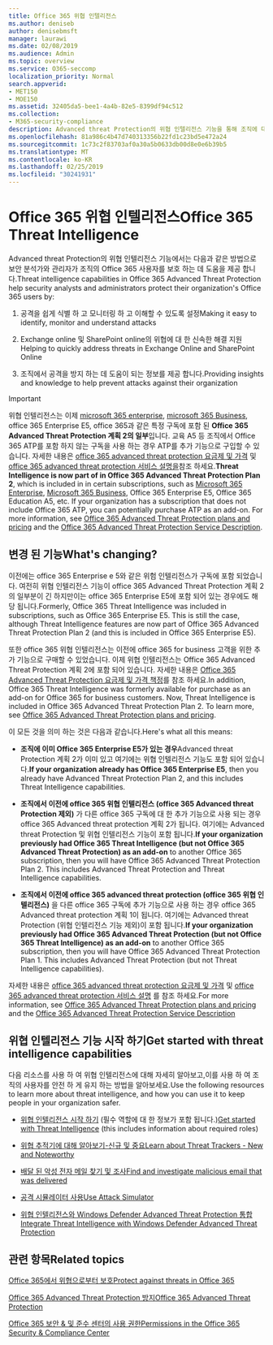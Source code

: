 ```yaml
---
title: Office 365 위협 인텔리전스
ms.author: deniseb
author: denisebmsft
manager: laurawi
ms.date: 02/08/2019
ms.audience: Admin
ms.topic: overview
ms.service: O365-seccomp
localization_priority: Normal
search.appverid:
- MET150
- MOE150
ms.assetid: 32405da5-bee1-4a4b-82e5-8399df94c512
ms.collection:
- M365-security-compliance
description: Advanced threat Protection의 위협 인텔리전스 기능을 통해 조직에 대 한 위협을 조사 하 고, 맬웨어, 피싱 및 기타 공격에 대처 하 고, Office 365에서 사용자를 대신 하 여 검색 한 기타 공격과 위협 지표를 검색할 수 있는 방법을 알아봅니다.
ms.openlocfilehash: 81a986c4b47d740313356b22fd1c23bd5e472a24
ms.sourcegitcommit: 1c73c2f83703af0a30a5b0633db00d8e0e6b39b5
ms.translationtype: MT
ms.contentlocale: ko-KR
ms.lasthandoff: 02/25/2019
ms.locfileid: "30241931"
---
```

# <a name="office-365-threat-intelligence"></a><span data-ttu-id="25559-103">Office 365 위협 인텔리전스</span><span class="sxs-lookup"><span data-stu-id="25559-103">Office 365 Threat Intelligence</span></span>

<span data-ttu-id="25559-104">Advanced threat Protection의 위협 인텔리전스 기능에서는 다음과 같은 방법으로 보안 분석가와 관리자가 조직의 Office 365 사용자를 보호 하는 데 도움을 제공 합니다.</span><span class="sxs-lookup"><span data-stu-id="25559-104">Threat intelligence capabilities in Office 365 Advanced Threat Protection help security analysts and administrators protect their organization's Office 365 users by:</span></span>
  
1. <span data-ttu-id="25559-105">공격을 쉽게 식별 하 고 모니터링 하 고 이해할 수 있도록 설정</span><span class="sxs-lookup"><span data-stu-id="25559-105">Making it easy to identify, monitor and understand attacks</span></span>
    
2. <span data-ttu-id="25559-106">Exchange online 및 SharePoint online의 위협에 대 한 신속한 해결 지원</span><span class="sxs-lookup"><span data-stu-id="25559-106">Helping to quickly address threats in Exchange Online and SharePoint Online</span></span>
    
3. <span data-ttu-id="25559-107">조직에서 공격을 방지 하는 데 도움이 되는 정보를 제공 합니다.</span><span class="sxs-lookup"><span data-stu-id="25559-107">Providing insights and knowledge to help prevent attacks against their organization</span></span>
    
> [!IMPORTANT]
> <span data-ttu-id="25559-p101">위협 인텔리전스는 이제 [microsoft 365 enterprise](https://www.microsoft.com/microsoft-365/enterprise/home), [microsoft 365 Business](https://www.microsoft.com/microsoft-365/business), office 365 Enterprise E5, office 365과 같은 특정 구독에 포함 된 **Office 365 Advanced Threat Protection 계획 2의 일부**입니다. 교육 A5 등 조직에서 Office 365 ATP를 포함 하지 않는 구독을 사용 하는 경우 ATP를 추가 기능으로 구입할 수 있습니다. 자세한 내용은 [office 365 advanced threat protection 요금제 및 가격](https://products.office.com/exchange/advance-threat-protection) 및 [office 365 advanced threat protection 서비스 설명을](https://docs.microsoft.com/en-us/office365/servicedescriptions/office-365-advanced-threat-protection-service-description#whats-new-in-office-365-advanced-threat-protection-atp)참조 하세요.</span><span class="sxs-lookup"><span data-stu-id="25559-p101">**Threat Intelligence is now part of in Office 365 Advanced Threat Protection Plan 2**, which is included in in certain subscriptions, such as [Microsoft 365 Enterprise](https://www.microsoft.com/microsoft-365/enterprise/home), [Microsoft 365 Business](https://www.microsoft.com/microsoft-365/business), Office 365 Enterprise E5, Office 365 Education A5, etc. If your organization has a subscription that does not include Office 365 ATP, you can potentially purchase ATP as an add-on. For more information, see [Office 365 Advanced Threat Protection plans and pricing](https://products.office.com/exchange/advance-threat-protection) and the [Office 365 Advanced Threat Protection Service Description](https://docs.microsoft.com/en-us/office365/servicedescriptions/office-365-advanced-threat-protection-service-description#whats-new-in-office-365-advanced-threat-protection-atp).</span></span> 
  
## <a name="whats-changing"></a><span data-ttu-id="25559-110">변경 된 기능</span><span class="sxs-lookup"><span data-stu-id="25559-110">What's changing?</span></span>

<span data-ttu-id="25559-p102">이전에는 office 365 Enterprise e 5와 같은 위험 인텔리전스가 구독에 포함 되었습니다. 여전히 위협 인텔리전스 기능이 office 365 Advanced Threat Protection 계획 2의 일부분이 긴 하지만이는 office 365 Enterprise E5에 포함 되어 있는 경우에도 해당 됩니다.</span><span class="sxs-lookup"><span data-stu-id="25559-p102">Formerly, Office 365 Threat Intelligence was included in subscriptions, such as Office 365 Enterprise E5. This is still the case, although Threat Intelligence features are now part of Office 365 Advanced Threat Protection Plan 2 (and this is included in Office 365 Enterprise E5).</span></span> 

<span data-ttu-id="25559-p103">또한 office 365 위협 인텔리전스는 이전에 office 365 for business 고객을 위한 추가 기능으로 구매할 수 있었습니다. 이제 위협 인텔리전스는 Office 365 Advanced Threat Protection 계획 2에 포함 되어 있습니다. 자세한 내용은 [Office 365 Advanced Threat Protection 요금제 및 가격 책정](https://products.office.com/exchange/advance-threat-protection)를 참조 하세요.</span><span class="sxs-lookup"><span data-stu-id="25559-p103">In addition, Office 365 Threat Intelligence was formerly available for purchase as an add-on for Office 365 for business customers. Now, Threat Intelligence is included in Office 365 Advanced Threat Protection Plan 2. To learn more, see [Office 365 Advanced Threat Protection plans and pricing](https://products.office.com/exchange/advance-threat-protection).</span></span>

<span data-ttu-id="25559-116">이 모든 것을 의미 하는 것은 다음과 같습니다.</span><span class="sxs-lookup"><span data-stu-id="25559-116">Here's what all this means:</span></span>

- <span data-ttu-id="25559-117">**조직에 이미 Office 365 Enterprise E5가 있는 경우**Advanced threat Protection 계획 2가 이미 있고 여기에는 위협 인텔리전스 기능도 포함 되어 있습니다.</span><span class="sxs-lookup"><span data-stu-id="25559-117">**If your organization already has Office 365 Enterprise E5**, then you already have Advanced Threat Protection Plan 2, and this includes Threat Intelligence capabilities.</span></span>

- <span data-ttu-id="25559-p104">**조직에서 이전에 office 365 위협 인텔리전스 (office 365 Advanced threat Protection 제외)** 가 다른 office 365 구독에 대 한 추가 기능으로 사용 되는 경우 office 365 Advanced threat protection 계획 2가 됩니다. 여기에는 Advanced threat Protection 및 위협 인텔리전스 기능이 포함 됩니다.</span><span class="sxs-lookup"><span data-stu-id="25559-p104">**If your organization previously had Office 365 Threat Intelligence (but not Office 365 Advanced Threat Protection) as an add-on** to another Office 365 subscription, then you will have Office 365 Advanced Threat Protection Plan 2. This includes Advanced Threat Protection and Threat Intelligence capabilities.</span></span> 

- <span data-ttu-id="25559-p105">**조직에서 이전에 office 365 advanced threat protection (office 365 위협 인텔리전스)** 을 다른 office 365 구독에 추가 기능으로 사용 하는 경우 office 365 Advanced threat protection 계획 1이 됩니다. 여기에는 Advanced threat Protection (위협 인텔리전스 기능 제외)이 포함 됩니다.</span><span class="sxs-lookup"><span data-stu-id="25559-p105">**If your organization previously had Office 365 Advanced Threat Protection (but not Office 365 Threat Intelligence) as an add-on** to another Office 365 subscription, then you will have Office 365 Advanced Threat Protection Plan 1. This includes Advanced Threat Protection (but not Threat Intelligence capabilities).</span></span>

<span data-ttu-id="25559-122">자세한 내용은 [office 365 advanced threat protection 요금제 및 가격](https://products.office.com/exchange/advance-threat-protection) 및 [office 365 advanced threat protection 서비스 설명](https://docs.microsoft.com/en-us/office365/servicedescriptions/office-365-advanced-threat-protection-service-description#whats-new-in-office-365-advanced-threat-protection-atp) 를 참조 하세요.</span><span class="sxs-lookup"><span data-stu-id="25559-122">For more information, see [Office 365 Advanced Threat Protection plans and pricing](https://products.office.com/exchange/advance-threat-protection) and the [Office 365 Advanced Threat Protection Service Description](https://docs.microsoft.com/en-us/office365/servicedescriptions/office-365-advanced-threat-protection-service-description#whats-new-in-office-365-advanced-threat-protection-atp)</span></span>

## <a name="get-started-with-threat-intelligence-capabilities"></a><span data-ttu-id="25559-123">위협 인텔리전스 기능 시작 하기</span><span class="sxs-lookup"><span data-stu-id="25559-123">Get started with threat intelligence capabilities</span></span>

<span data-ttu-id="25559-124">다음 리소스를 사용 하 여 위협 인텔리전스에 대해 자세히 알아보고,이를 사용 하 여 조직의 사용자를 안전 하 게 유지 하는 방법을 알아보세요.</span><span class="sxs-lookup"><span data-stu-id="25559-124">Use the following resources to learn more about threat intelligence, and how you can use it to keep people in your organization safer.</span></span>
  
- <span data-ttu-id="25559-125">[위협 인텔리전스 시작 하기](get-started-with-ti.md) (필수 역할에 대 한 정보가 포함 됩니다.)</span><span class="sxs-lookup"><span data-stu-id="25559-125">[Get started with Threat Intelligence](get-started-with-ti.md) (this includes information about required roles)</span></span> 
    
- [<span data-ttu-id="25559-126">위협 추적기에 대해 알아보기-신규 및 중요</span><span class="sxs-lookup"><span data-stu-id="25559-126">Learn about Threat Trackers - New and Noteworthy</span></span>](threat-trackers.md)
    
- [<span data-ttu-id="25559-127">배달 된 악성 전자 메일 찾기 및 조사</span><span class="sxs-lookup"><span data-stu-id="25559-127">Find and investigate malicious email that was delivered</span></span>](investigate-malicious-email-that-was-delivered.md)
    
- [<span data-ttu-id="25559-128">공격 시뮬레이터 사용</span><span class="sxs-lookup"><span data-stu-id="25559-128">Use Attack Simulator</span></span>](attack-simulator.md)
    
- [<span data-ttu-id="25559-129">위협 인텔리전스와 Windows Defender Advanced Threat Protection 통합</span><span class="sxs-lookup"><span data-stu-id="25559-129">Integrate Threat Intelligence with Windows Defender Advanced Threat Protection</span></span>](integrate-office-365-ti-with-wdatp.md)
    
## <a name="related-topics"></a><span data-ttu-id="25559-130">관련 항목</span><span class="sxs-lookup"><span data-stu-id="25559-130">Related topics</span></span>

[<span data-ttu-id="25559-131">Office 365에서 위협으로부터 보호</span><span class="sxs-lookup"><span data-stu-id="25559-131">Protect against threats in Office 365</span></span>](protect-against-threats.md)
  
[<span data-ttu-id="25559-132">Office 365 Advanced Threat Protection 방지</span><span class="sxs-lookup"><span data-stu-id="25559-132">Office 365 Advanced Threat Protection</span></span>](office-365-atp.md)
  
[<span data-ttu-id="25559-133">Office 365 보안 &amp; 및 준수 센터의 사용 권한</span><span class="sxs-lookup"><span data-stu-id="25559-133">Permissions in the Office 365 Security &amp; Compliance Center</span></span>](permissions-in-the-security-and-compliance-center.md)
  

